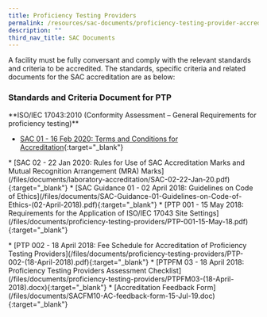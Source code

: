 ```yaml
---
title: Proficiency Testing Providers
permalink: /resources/sac-documents/proficiency-testing-provider-accreditation/
description: ""
third_nav_title: SAC Documents
---
```

A facility must be fully conversant and comply with the relevant standards and criteria to be accredited. The standards, specific criteria and related documents for the SAC accreditation are as below:

### Standards and Criteria Document for PTP
\*\*ISO/IEC 17043:2010 (Conformity Assessment – General Requirements for proficiency testing)\*\*

<!-- COMMENT: The {:target="\_blank"} syntax at the end of the Markdown document links is used to open the document in a new window tab -->
* [SAC 01 - 16 Feb 2020: Terms and Conditions for Accreditation](/files/Documents/Laboratory%20Accreditation/SAC-01-16Feb2020.pdf){:target="\_blank"}

\* \[SAC 02 - 22 Jan 2020: Rules for Use of SAC Accreditation Marks and Mutual Recognition Arrangement (MRA) Marks\](/files/documents/laboratory-accreditation/SAC-02-22-Jan-20.pdf){:target="\_blank"}
\* \[SAC Guidance 01 - 02 April 2018: Guidelines on Code of Ethics\](/files/documents/SAC-Guidance-01-Guidelines-on-Code-of-Ethics-(02-April-2018).pdf){:target="\_blank"}
\* \[PTP 001 - 15 May 2018: Requirements for the Application of ISO/IEC 17043 Site Settings\](/files/documents/proficiency-testing-providers/PTP-001-15-May-18.pdf){:target="\_blank"}
<!-- NOTE: changes to Fees Schedule Fees Schedule must also be updated in 'Services -> Apply for Accreditation' -->
\* \[PTP 002 - 18 April 2018: Fee Schedule for Accreditation of Proficiency Testing Providers\](/files/documents/proficiency-testing-providers/PTP-002-(18-April-2018).pdf){:target="\_blank"}
\* \[PTPFM 03 - 18 April 2018: Proficiency Testing Providers Assessment Checklist\](/files/documents/proficiency-testing-providers/PTPFM03-(18-April-2018).docx){:target="\_blank"}
\* \[Accreditation Feedback Form\](/files/documents/SACFM10-AC-feedback-form-15-Jul-19.doc){:target="\_blank"}